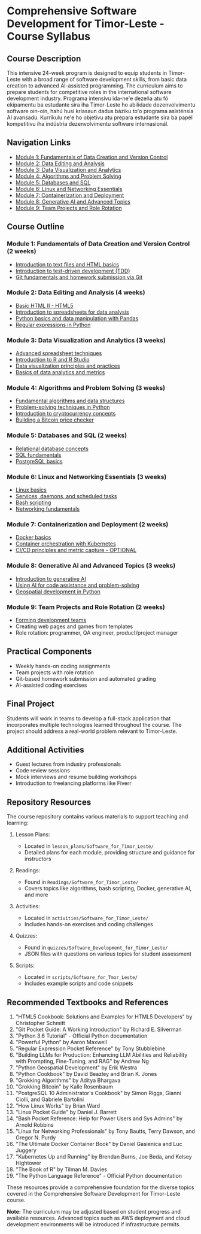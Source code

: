# Comprehensive Software Development for Timor-Leste - Course Syllabus

## Course Description

This intensive 24-week program is designed to equip students in Timor-Leste with a broad range of software development skills, from basic data creation to advanced AI-assisted programming. The curriculum aims to prepare students for competitive roles in the international software development industry.
Programa intensivu ida-ne'e dezeña atu fó ekipamentu ba estudante sira iha Timor-Leste ho abilidade dezenvolvimentu software oin-oin, hahú husi kriasaun dadus báziku to'o programa asisténsia AI avansadu. Kurríkulu ne'e ho objetivu atu prepara estudante sira ba papél kompetitivu iha indústria dezenvolvimentu software internasionál.

## Navigation Links

- [Module 1: Fundamentals of Data Creation and Version Control](#module-1-fundamentals-of-data-creation-and-version-control-2-weeks)
- [Module 2: Data Editing and Analysis](#module-2-data-editing-and-analysis-4-weeks)
- [Module 3: Data Visualization and Analytics](#module-3-data-visualization-and-analytics-3-weeks)
- [Module 4: Algorithms and Problem Solving](#module-4-algorithms-and-problem-solving-3-weeks)
- [Module 5: Databases and SQL](#module-5-databases-and-sql-2-weeks)
- [Module 6: Linux and Networking Essentials](#module-6-linux-and-networking-essentials-3-weeks)
- [Module 7: Containerization and Deployment](#module-7-containerization-and-deployment-2-weeks)
- [Module 8: Generative AI and Advanced Topics](#module-8-generative-ai-and-advanced-topics-3-weeks)
- [Module 9: Team Projects and Role Rotation](#module-9-team-projects-and-role-rotation-2-weeks)

## Course Outline

### Module 1: Fundamentals of Data Creation and Version Control (2 weeks)
- [Introduction to text files and HTML basics](lesson_plans/Software_for_Timor_Leste/Module1_Lesson1.txt)
- [Introduction to test-driven development (TDD)](lesson_plans/Software_for_Timor_Leste/Module1_Lesson2.txt)
- [Git fundamentals and homework submission via Git](lesson_plans/Software_for_Timor_Leste/Module1_Lesson3.txt)

### Module 2: Data Editing and Analysis (4 weeks)
- [Basic HTML II - HTML5](lesson_plans/Software_for_Timor_Leste/Module2_Lesson1.txt)
- [Introduction to spreadsheets for data analysis](lesson_plans/Software_for_Timor_Leste/Module2_Lesson2.txt)
- [Python basics and data manipulation with Pandas](lesson_plans/Software_for_Timor_Leste/Module2_Lesson3.txt)
- [Regular expressions in Python](lesson_plans/Software_for_Timor_Leste/Module2_Lesson4.txt)

### Module 3: Data Visualization and Analytics (3 weeks)
- [Advanced spreadsheet techniques](lesson_plans/Software_for_Timor_Leste/Module3_Lesson1.txt)
- [Introduction to R and R Studio](lesson_plans/Software_for_Timor_Leste/Module3_Lesson2.txt)
- [Data visualization principles and practices](lesson_plans/Software_for_Timor_Leste/Module3_Lesson3.txt)
- [Basics of data analytics and metrics](lesson_plans/Software_for_Timor_Leste/Module3_Lesson4.txt)

### Module 4: Algorithms and Problem Solving (3 weeks)
- [Fundamental algorithms and data structures](lesson_plans/Software_for_Timor_Leste/Module4_Lesson1.txt)
- [Problem-solving techniques in Python](lesson_plans/Software_for_Timor_Leste/Module4_Lesson2.txt)
- [Introduction to cryptocurrency concepts](lesson_plans/Software_for_Timor_Leste/Module4_Lesson3.txt)
- [Building a Bitcoin price checker](lesson_plans/Software_for_Timor_Leste/Module4_Lesson4.txt)

### Module 5: Databases and SQL (2 weeks)
- [Relational database concepts](lesson_plans/Software_for_Timor_Leste/Module5_Lesson1.txt)
- [SQL fundamentals](lesson_plans/Software_for_Timor_Leste/Module5_Lesson2.txt)
- [PostgreSQL basics](lesson_plans/Software_for_Timor_Leste/Module5_Lesson3.txt)

### Module 6: Linux and Networking Essentials (3 weeks)
- [Linux basics](lesson_plans/Software_for_Timor_Leste/Module6_Lesson1.txt)
- [Services, daemons, and scheduled tasks](lesson_plans/Software_for_Timor_Leste/Module6_Lesson2.txt)
- [Bash scripting](lesson_plans/Software_for_Timor_Leste/Module6_Lesson3.txt)
- [Networking fundamentals](lesson_plans/Software_for_Timor_Leste/Module6_Lesson4.txt)

### Module 7: Containerization and Deployment (2 weeks)
- [Docker basics](lesson_plans/Software_for_Timor_Leste/Module7_Lesson1.txt)
- [Container orchestration with Kubernetes](lesson_plans/Software_for_Timor_Leste/Module7_Lesson2.txt)
- [CI/CD principles and metric capture - OPTIONAL](lesson_plans/Software_for_Timor_Leste/Module7_Lesson3.txt)

### Module 8: Generative AI and Advanced Topics (3 weeks)
- [Introduction to generative AI](lesson_plans/Software_for_Timor_Leste/Module8_Lesson1.txt)
- [Using AI for code assistance and problem-solving](lesson_plans/Software_for_Timor_Leste/Module8_Lesson2.txt)
- [Geospatial development in Python](lesson_plans/Software_for_Timor_Leste/Module8_Lesson3.txt)

### Module 9: Team Projects and Role Rotation (2 weeks)
- [Forming development teams](lesson_plans/Software_for_Timor_Leste/Module9_Lesson1.txt)
- Creating web pages and games from templates
- Role rotation: programmer, QA engineer, product/project manager

## Practical Components

- Weekly hands-on coding assignments
- Team projects with role rotation
- Git-based homework submission and automated grading
- AI-assisted coding exercises

## Final Project

Students will work in teams to develop a full-stack application that incorporates multiple technologies learned throughout the course. The project should address a real-world problem relevant to Timor-Leste.

## Additional Activities

- Guest lectures from industry professionals
- Code review sessions
- Mock interviews and resume building workshops
- Introduction to freelancing platforms like Fiverr

## Repository Resources

The course repository contains various materials to support teaching and learning:

1. Lesson Plans:
   - Located in `lesson_plans/Software_for_Timor_Leste/`
   - Detailed plans for each module, providing structure and guidance for instructors

2. Readings:
   - Found in `Readings/Software_for_Timor_Leste/`
   - Covers topics like algorithms, bash scripting, Docker, generative AI, and more

3. Activities:
   - Located in `activities/Software_for_Timor_Leste/`
   - Includes hands-on exercises and coding challenges

4. Quizzes:
   - Found in `quizzes/Software_Development_for_Timor_Leste/`
   - JSON files with questions on various topics for student assessment

5. Scripts:
   - Located in `scripts/Software_for_Tmor_Leste/`
   - Includes example scripts and code snippets

## Recommended Textbooks and References

1. "HTML5 Cookbook: Solutions and Examples for HTML5 Developers" by Christopher Schmitt
2. "Git Pocket Guide: A Working Introduction" by Richard E. Silverman
3. "Python 3.6 Tutorial" - Official Python documentation
4. "Powerful Python" by Aaron Maxwell
5. "Regular Expression Pocket Reference" by Tony Stubblebine
6. "Building LLMs for Production: Enhancing LLM Abilities and Reliability with Prompting, Fine-Tuning, and RAG" by Andrew Ng
7. "Python Geospatial Development" by Erik Westra
8. "Python Cookbook" by David Beazley and Brian K. Jones
9. "Grokking Algorithms" by Aditya Bhargava
10. "Grokking Bitcoin" by Kalle Rosenbaum
11. "PostgreSQL 10 Administrator's Cookbook" by Simon Riggs, Gianni Ciolli, and Gabriele Bartolini
12. "How Linux Works" by Brian Ward
13. "Linux Pocket Guide" by Daniel J. Barrett
14. "Bash Pocket Reference: Help for Power Users and Sys Admins" by Arnold Robbins
15. "Linux for Networking Professionals" by Tony Bautts, Terry Dawson, and Gregor N. Purdy
16. "The Ultimate Docker Container Book" by Daniel Gasienica and Luc Juggery
17. "Kubernetes Up and Running" by Brendan Burns, Joe Beda, and Kelsey Hightower
18. "The Book of R" by Tilman M. Davies
19. "The Python Language Reference" - Official Python documentation

These resources provide a comprehensive foundation for the diverse topics covered in the Comprehensive Software Development for Timor-Leste course.

**Note:** The curriculum may be adjusted based on student progress and available resources. Advanced topics such as AWS deployment and cloud development environments will be introduced if infrastructure permits.
